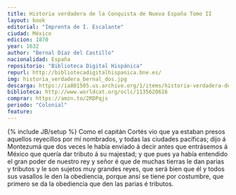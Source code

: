 ```yaml
---
title: Historia verdadera de la Conquista de Nueva España Tomo II
layout: book
editorial: "Imprenta de I. Escalante"
ciudad: México
edicion: 1870
year: 1632
author: "Bernal Díaz del Castillo"
nacionalidad: España
repositorio: "Biblioteca Digital Hispánica"
repurl: http://bibliotecadigitalhispanica.bne.es/
img: historia_verdadera_bernal_dos.jpg
descarga: https://ia801505.us.archive.org/1/items/historia-verdadera-de-la-conquista-de-la-nueva-espana/Historia%20verdadera%20de%20la%20conquista%20de%20la%20Nueva%20Espa%C3%B1a.pdf
biblioteca: http://www.worldcat.org/oclc/1135620616
comprar: https://amzn.to/2RDPqjs
periodo: "Colonial"
feature: 
---
```

{% include JB/setup %}
Como el capitán Cortés vio que ya estaban presos aquellos reyecillos por mí nombrados, y todas las ciudades pacíficas; dijo á Montezumá que dos veces le había enviado á decir antes que entrásemos á México que quería dar tributo á su majestad; y que pues ya había entendido el gran poder de nuestro rey y señor é que de muchas tierras le dan parias y tributos y le son sujetos muy grandes reyes, que será bien que él y todos sus vasallos le den la obediencia, porque ansí se tiene por costumbre, que primero se da la obediencia que den las parias é tributos.
